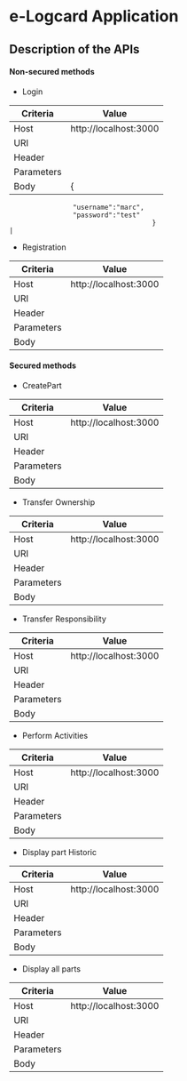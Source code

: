 # e-Logcard Application 

## Description of the APIs

#### Non-secured methods

- Login 

| Criteria      | Value                                                                                                                   |
| --------------| ------------------------------------------------------------------------------------------------------------------------------|
| Host 			| http://localhost:3000                               				      						  				            |
| URI		    | 				   				            |
| Header   	 	| 					            |
| Parameters   	|         		                |
| Body		    | {								|
					"username":"marc",
					"password":"test"
										}              		                |

- Registration 

| Criteria      | Value                                                                                                                   |
| --------------| ------------------------------------------------------------------------------------------------------------------------------|
| Host 			| http://localhost:3000                               				      						  				            |
| URI		    | 				   				            |
| Header   	 	| 					            |
| Parameters   	|         		                |
| Body		    |               		                |

#### Secured methods

- CreatePart

| Criteria      | Value                                                                                                                   |
| --------------| ------------------------------------------------------------------------------------------------------------------------------|
| Host 			| http://localhost:3000                               				      						  				            |
| URI		    | 				   				            |
| Header   	 	| 					            |
| Parameters   	|         		                |
| Body		    |               		                |

- Transfer Ownership 

| Criteria      | Value                                                                                                                   |
| --------------| ------------------------------------------------------------------------------------------------------------------------------|
| Host 			| http://localhost:3000                               				      						  				            |
| URI		    | 				   				            |
| Header   	 	| 					            |
| Parameters   	|         		                |
| Body		    |               		                |

- Transfer Responsibility 

| Criteria      | Value                                                                                                                   |
| --------------| ------------------------------------------------------------------------------------------------------------------------------|
| Host 			| http://localhost:3000                               				      						  				            |
| URI		    | 				   				            |
| Header   	 	| 					            |
| Parameters   	|         		                |
| Body		    |               		                |

- Perform Activities 

| Criteria      | Value                                                                                                                   |
| --------------| ------------------------------------------------------------------------------------------------------------------------------|
| Host 			| http://localhost:3000                               				      						  				            |
| URI		    | 				   				            |
| Header   	 	| 					            |
| Parameters   	|         		                |
| Body		    |               		                |

- Display part Historic 

| Criteria      | Value                                                                                                                   |
| --------------| ------------------------------------------------------------------------------------------------------------------------------|
| Host 			| http://localhost:3000                               				      						  				            |
| URI		    | 				   				            |
| Header   	 	| 					            |
| Parameters   	|         		                |
| Body		    |               		                |


- Display all parts 

| Criteria      | Value                                                                                                                   |
| --------------| ------------------------------------------------------------------------------------------------------------------------------|
| Host 			| http://localhost:3000                               				      						  				            |
| URI		    | 				   				            |
| Header   	 	| 					            |
| Parameters   	|         		                |
| Body		    |               		                |